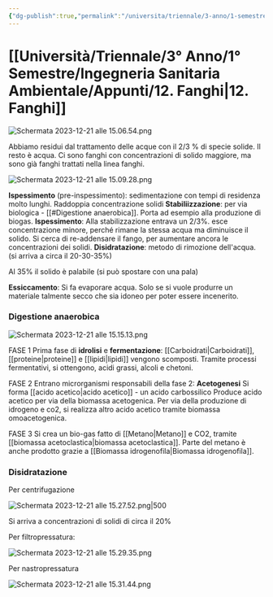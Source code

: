 ```yaml
---
{"dg-publish":true,"permalink":"/universita/triennale/3-anno/1-semestre/ingegneria-sanitaria-ambientale/appunti/12-fanghi/"}
---
```


# [[Università/Triennale/3° Anno/1° Semestre/Ingegneria Sanitaria Ambientale/Appunti/12. Fanghi\|12. Fanghi]]



![Schermata 2023-12-21 alle 15.06.54.png](/img/user/Universit%C3%A0/Triennale/3%C2%B0%20Anno/1%C2%B0%20Semestre/Ingegneria%20Sanitaria%20Ambientale/Appunti/allegati/Schermata%202023-12-21%20alle%2015.06.54.png)

Abbiamo residui dal trattamento delle acque con il 2/3 % di specie solide. Il resto è acqua.
Ci sono fanghi con concentrazioni di solido maggiore, ma sono già fanghi trattati nella linea fanghi.

![Schermata 2023-12-21 alle 15.09.28.png](/img/user/Universit%C3%A0/Triennale/3%C2%B0%20Anno/1%C2%B0%20Semestre/Ingegneria%20Sanitaria%20Ambientale/Appunti/allegati/Schermata%202023-12-21%20alle%2015.09.28.png)

**Ispessimento** (pre-inspessimento): sedimentazione con tempi di residenza molto lunghi. Raddoppia concentrazione solidi
**Stabiliizzazione**: per via biologica - [[#Digestione anaerobica]]. Porta ad esempio alla produzione di biogas.
**Ispessimento**: Alla stabilizzazione entrava un 2/3%. esce concentrazione minore, perché rimane la stessa acqua ma diminuisce il solido. Si cerca di re-addensare il fango, per aumentare ancora le concentrazioni dei solidi.
**Disidratazione**: metodo di rimozione dell'acqua. (si arriva a circa il 20-30-35%)

Al 35% il solido è palabile (si può spostare con una pala)

**Essiccamento**: Si fa evaporare acqua. Solo se si vuole produrre un materiale talmente secco che sia idoneo per poter essere incenerito.





### Digestione anaerobica

![Schermata 2023-12-21 alle 15.15.13.png](/img/user/Universit%C3%A0/Triennale/3%C2%B0%20Anno/1%C2%B0%20Semestre/Ingegneria%20Sanitaria%20Ambientale/Appunti/allegati/Schermata%202023-12-21%20alle%2015.15.13.png)

FASE 1
Prima fase di **idrolisi** e **fermentazione**: [[Carboidrati\|Carboidrati]], [[proteine\|proteine]] e [[lipidi\|lipidi]] vengono scomposti. Tramite processi fermentativi, si ottengono, acidi grassi, alcoli e chetoni.

FASE 2
Entrano microrganismi responsabili della fase 2: **Acetogenesi**
Si forma [[acido acetico\|acido acetico]] - un acido carbossilico
Produce acido acetico per via della biomassa acetogenica. 
Per via della produzione di idrogeno e co2, si realizza altro acido acetico tramite biomassa omoacetogenica.

FASE 3
Si crea un bio-gas fatto di [[Metano\|Metano]] e CO2, tramite [[biomassa acetoclastica\|biomassa acetoclastica]].
Parte del metano è anche prodotto grazie a [[Biomassa idrogenofila\|Biomassa idrogenofila]].

### Disidratazione

Per centrifugazione

![Schermata 2023-12-21 alle 15.27.52.png|500](/img/user/Universit%C3%A0/Triennale/3%C2%B0%20Anno/1%C2%B0%20Semestre/Ingegneria%20Sanitaria%20Ambientale/Appunti/allegati/Schermata%202023-12-21%20alle%2015.27.52.png)

Si arriva a concentrazioni di solidi di circa il 20%

Per filtropressatura:

![Schermata 2023-12-21 alle 15.29.35.png](/img/user/Universit%C3%A0/Triennale/3%C2%B0%20Anno/1%C2%B0%20Semestre/Ingegneria%20Sanitaria%20Ambientale/Appunti/allegati/Schermata%202023-12-21%20alle%2015.29.35.png)


Per nastropressatura

![Schermata 2023-12-21 alle 15.31.44.png](/img/user/Universit%C3%A0/Triennale/3%C2%B0%20Anno/1%C2%B0%20Semestre/Ingegneria%20Sanitaria%20Ambientale/Appunti/allegati/Schermata%202023-12-21%20alle%2015.31.44.png)

